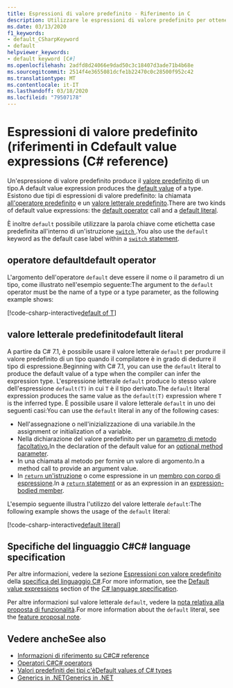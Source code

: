 ```yaml
---
title: Espressioni di valore predefinito - Riferimento in C
description: Utilizzare le espressioni di valore predefinito per ottenere il valore predefinito di un tipo
ms.date: 03/13/2020
f1_keywords:
- default_CSharpKeyword
- default
helpviewer_keywords:
- default keyword [C#]
ms.openlocfilehash: 2adfd8d24066e9dad50c3c18407d3ade71b4b68e
ms.sourcegitcommit: 2514f4e3655081dcfe1b22470c0c28500f952c42
ms.translationtype: MT
ms.contentlocale: it-IT
ms.lasthandoff: 03/18/2020
ms.locfileid: "79507178"
---
```

# <a name="default-value-expressions-c-reference"></a><span data-ttu-id="0a614-103">Espressioni di valore predefinito (riferimenti in C</span><span class="sxs-lookup"><span data-stu-id="0a614-103">default value expressions (C# reference)</span></span>

<span data-ttu-id="0a614-104">Un'espressione di valore predefinito produce il [valore predefinito](../builtin-types/default-values.md) di un tipo.</span><span class="sxs-lookup"><span data-stu-id="0a614-104">A default value expression produces the [default value](../builtin-types/default-values.md) of a type.</span></span> <span data-ttu-id="0a614-105">Esistono due tipi di espressioni di valore predefinito: la chiamata [all'operatore predefinito](#default-operator) e un [valore letterale predefinito](#default-literal).</span><span class="sxs-lookup"><span data-stu-id="0a614-105">There are two kinds of default value expressions: the [default operator](#default-operator) call and a [default literal](#default-literal).</span></span>

<span data-ttu-id="0a614-106">È inoltre `default` possibile utilizzare la parola chiave come etichetta case predefinita all'interno di un'istruzione [ `switch` ](../keywords/switch.md).</span><span class="sxs-lookup"><span data-stu-id="0a614-106">You also use the `default` keyword as the default case label within a [`switch` statement](../keywords/switch.md).</span></span>

## <a name="default-operator"></a><span data-ttu-id="0a614-107">operatore default</span><span class="sxs-lookup"><span data-stu-id="0a614-107">default operator</span></span>

<span data-ttu-id="0a614-108">L'argomento dell'operatore `default` deve essere il nome o il parametro di un tipo, come illustrato nell'esempio seguente:</span><span class="sxs-lookup"><span data-stu-id="0a614-108">The argument to the `default` operator must be the name of a type or a type parameter, as the following example shows:</span></span>

[!code-csharp-interactive[default of T](snippets/DefaultOperator.cs#WithOperand)]

## <a name="default-literal"></a><span data-ttu-id="0a614-109">valore letterale predefinito</span><span class="sxs-lookup"><span data-stu-id="0a614-109">default literal</span></span>

<span data-ttu-id="0a614-110">A partire da C# 7.1, è possibile usare il valore letterale `default` per produrre il valore predefinito di un tipo quando il compilatore è in grado di dedurre il tipo di espressione.</span><span class="sxs-lookup"><span data-stu-id="0a614-110">Beginning with C# 7.1, you can use the `default` literal to produce the default value of a type when the compiler can infer the expression type.</span></span> <span data-ttu-id="0a614-111">L'espressione letterale `default` produce lo stesso valore dell'espressione `default(T)` in cui `T` è il tipo derivato.</span><span class="sxs-lookup"><span data-stu-id="0a614-111">The `default` literal expression produces the same value as the `default(T)` expression where `T` is the inferred type.</span></span> <span data-ttu-id="0a614-112">È possibile usare il valore letterale `default` in uno dei seguenti casi:</span><span class="sxs-lookup"><span data-stu-id="0a614-112">You can use the `default` literal in any of the following cases:</span></span>

- <span data-ttu-id="0a614-113">Nell'assegnazione o nell'inizializzazione di una variabile.</span><span class="sxs-lookup"><span data-stu-id="0a614-113">In the assignment or initialization of a variable.</span></span>
- <span data-ttu-id="0a614-114">Nella dichiarazione del valore predefinito per un [parametro di metodo facoltativo.](../../methods.md#optional-parameters-and-arguments)</span><span class="sxs-lookup"><span data-stu-id="0a614-114">In the declaration of the default value for an [optional method parameter](../../methods.md#optional-parameters-and-arguments).</span></span>
- <span data-ttu-id="0a614-115">In una chiamata al metodo per fornire un valore di argomento.</span><span class="sxs-lookup"><span data-stu-id="0a614-115">In a method call to provide an argument value.</span></span>
- <span data-ttu-id="0a614-116">In [ `return` un'istruzione](../keywords/return.md) o come espressione in un [membro con corpo di espressione](../../programming-guide/statements-expressions-operators/expression-bodied-members.md).</span><span class="sxs-lookup"><span data-stu-id="0a614-116">In a [`return` statement](../keywords/return.md) or as an expression in an [expression-bodied member](../../programming-guide/statements-expressions-operators/expression-bodied-members.md).</span></span>

<span data-ttu-id="0a614-117">L'esempio seguente illustra l'utilizzo del valore letterale `default`:</span><span class="sxs-lookup"><span data-stu-id="0a614-117">The following example shows the usage of the `default` literal:</span></span>

[!code-csharp-interactive[default literal](snippets/DefaultOperator.cs#DefaultLiteral)]

## <a name="c-language-specification"></a><span data-ttu-id="0a614-118">Specifiche del linguaggio C#</span><span class="sxs-lookup"><span data-stu-id="0a614-118">C# language specification</span></span>

<span data-ttu-id="0a614-119">Per altre informazioni, vedere la sezione [Espressioni con valore predefinito](~/_csharplang/spec/expressions.md#default-value-expressions) della [specifica del linguaggio C#](~/_csharplang/spec/introduction.md).</span><span class="sxs-lookup"><span data-stu-id="0a614-119">For more information, see the [Default value expressions](~/_csharplang/spec/expressions.md#default-value-expressions) section of the [C# language specification](~/_csharplang/spec/introduction.md).</span></span>

<span data-ttu-id="0a614-120">Per altre informazioni sul valore letterale `default`, vedere la [nota relativa alla proposta di funzionalità](~/_csharplang/proposals/csharp-7.1/target-typed-default.md).</span><span class="sxs-lookup"><span data-stu-id="0a614-120">For more information about the `default` literal, see the [feature proposal note](~/_csharplang/proposals/csharp-7.1/target-typed-default.md).</span></span>

## <a name="see-also"></a><span data-ttu-id="0a614-121">Vedere anche</span><span class="sxs-lookup"><span data-stu-id="0a614-121">See also</span></span>

- [<span data-ttu-id="0a614-122">Informazioni di riferimento su C#</span><span class="sxs-lookup"><span data-stu-id="0a614-122">C# reference</span></span>](../index.md)
- [<span data-ttu-id="0a614-123">Operatori C#</span><span class="sxs-lookup"><span data-stu-id="0a614-123">C# operators</span></span>](index.md)
- [<span data-ttu-id="0a614-124">Valori predefiniti dei tipi c'è</span><span class="sxs-lookup"><span data-stu-id="0a614-124">Default values of C# types</span></span>](../builtin-types/default-values.md)
- [<span data-ttu-id="0a614-125">Generics in .NET</span><span class="sxs-lookup"><span data-stu-id="0a614-125">Generics in .NET</span></span>](../../../standard/generics/index.md)
